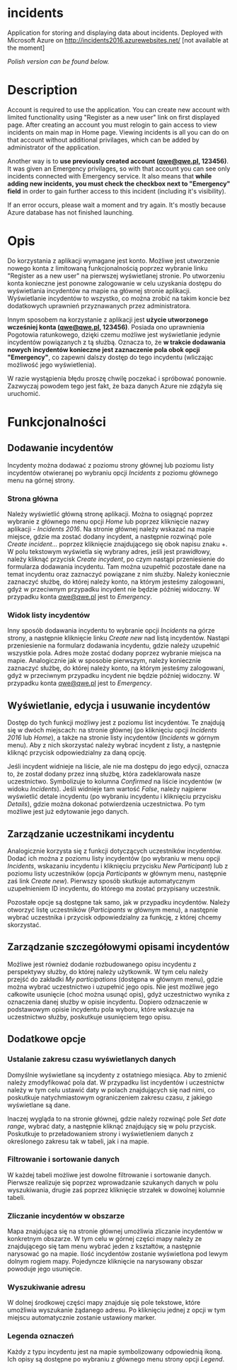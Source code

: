 # incidents
Application for storing and displaying data about incidents. Deployed with Microsoft Azure on http://incidents2016.azurewebsites.net/ [not available at the moment]

_Polish version can be found below._

# Description

Account is required to use the application. You can create new account with limited functionality using "Register as a new user" link on first displayed page. After creating an account you must relogin to gain access to view incidents on main map in Home page. Viewing incidents is all you can do on that account without additional privilages, which can be added by administrator of the application.

Another way is to **use previously created account (qwe@qwe.pl, 123456)**. It was given an Emergency privilages, so with that account you can see only incidents connected with Emergency service. It also means that **while adding new incidents, you must check the checkbox next to "Emergency" field** in order to gain further access to this incident (including it's visibility). 

If an error occurs, please wait a moment and try again. It's mostly because Azure database has not finished launching.

# Opis

Do korzystania z aplikacji wymagane jest konto. Możliwe jest utworzenie nowego konta z limitowaną funkcjonalnością poprzez wybranie linku "Register as a new user" na pierwszej wyświetlanej stronie. Po utworzeniu konta konieczne jest ponowne zalogowanie w celu uzyskania dostępu do wyświetlania incydentów na mapie na głównej stronie aplikacji. Wyświetlanie incydentów to wszystko, co można zrobić na takim koncie bez dodatkowych uprawnień przyznawanych przez administratora.

Innym sposobem na korzystanie z aplikacji jest **użycie utworzonego wcześniej konta (qwe@qwe.pl, 123456)**. Posiada ono uprawnienia Pogotowia ratunkowego, dzięki czemu możliwe jest wyświetlanie jedynie incydentów powiązanych z tą służbą. Oznacza to, że **w trakcie dodawania nowych incydentów konieczne jest zaznaczenie pola obok opcji "Emergency"**, co zapewni dalszy dostęp do tego incydentu (wliczając możliwość jego wyświetlenia).

W razie wystąpienia błędu proszę chwilę poczekać i spróbować ponownie. Zazwyczaj powodem tego jest fakt, że baza danych Azure nie zdążyła się uruchomić.

# Funkcjonalności
## Dodawanie incydentów
Incydenty można dodawać z poziomu strony głównej lub poziomu listy incydentów otwieranej po wybraniu opcji *Incidents* z poziomu głównego menu na górnej strony.

### Strona główna
Należy wyświetlić główną stronę aplikacji. Można to osiągnąć poprzez wybranie z głównego menu opcji *Home* lub poprzez kliknięcie nazwy aplikacji - *Incidents 2016*. Na stronie głównej należy wskazać na mapie miejsce, gdzie ma zostać dodany incydent, a następnie rozwinąć pole *Create incident...* poprzez kliknięcie znajdującego się obok napisu znaku +. W polu tekstowym wyświetla się wybrany adres, jeśli jest prawidłowy, należy kliknąć przycisk *Create incydent*, po czym nastąpi przeniesienie do formularza dodawania incydentu. Tam można uzupełnić pozostałe dane na temat incydentu oraz zaznaczyć powiązane z nim służby. Należy koniecznie zaznaczyć służbę, do której należy konto, na którym jesteśmy zalogowani, gdyż w przeciwnym przypadku incydent nie będzie później widoczny. W przypadku konta qwe@qwe.pl jest to *Emergency*. 

### Widok listy incydentów
Inny sposób dodawania incydentu to wybranie opcji *Incidents* na górze strony, a następnie kliknięcie linku *Create new* nad listą incydentów. Nastąpi przeniesienie na formularz dodawania incydentu, gdzie należy uzupełnić wszystkie pola. Adres może zostać dodany poprzez wybranie miejsca na mapie. Analogicznie jak w sposobie pierwszym, należy koniecznie zaznaczyć służbę, do której należy konto, na którym jesteśmy zalogowani, gdyż w przeciwnym przypadku incydent nie będzie później widoczny. W przypadku konta qwe@qwe.pl jest to *Emergency*. 

## Wyświetlanie, edycja i usuwanie incydentów
Dostęp do tych funkcji możliwy jest z poziomu list incydentów. Te znajdują się w dwóch miejscach: na stronie głównej (po kliknięciu opcji *Incidents 2016* lub *Home*), a także na stronie listy incydentów (*Incidents* w górnym menu). Aby z nich skorzystać należy wybrać incydent z listy, a następnie kliknąć przycisk odpowiedzialny za daną opcję.

Jeśli incydent widnieje na liście, ale nie ma dostępu do jego edycji, oznacza to, że został dodany przez inną służbę, która zadeklarowała nasze uczestnictwo. Symbolizuje to kolumna *Confirmed* na liście incydentów (w widoku *Incidents*). Jeśli widnieje tam wartość *False*, należy najpierw wyświetlić detale incydentu (po wybraniu incydentu i kliknięciu przycisku *Details*), gdzie można dokonać potwierdzenia uczestnictwa. Po tym możliwe jest już edytowanie jego danych.

## Zarządzanie uczestnikami incydentu
Analogicznie korzysta się z funkcji dotyczących uczestników incydentów. Dodać ich można z poziomu listy incydentów (po wybraniu w menu opcji *Incidents*, wskazaniu incydentu i kliknięciu przycisku *New Participant*) lub z poziomu listy uczestników (opcja *Participants* w głównym menu, następnie zaś link *Create new*). Pierwszy sposób skutkuje automatycznym uzupełnieniem ID incydentu, do którego ma zostać przypisany uczestnik.

Pozostałe opcje są dostępne tak samo, jak w przypadku incydentów. Należy otworzyć listę uczestników (*Participants* w głównym menu), a następnie wybrać uczestnika i przycisk odpowiedzialny za funkcję, z której chcemy skorzystać. 

## Zarządzanie szczegółowymi opisami incydentów
Możliwe jest również dodanie rozbudowanego opisu incydentu z perspektywy służby, do której należy użytkownik. W tym celu należy przejść do zakładki *My participations* (dostępna w głównym menu), gdzie można wybrać uczestnictwo i uzupełnić jego opis. Nie jest możliwe jego całkowite usunięcie (choć można usunąć opis), gdyż uczestnictwo wynika z oznaczenia danej służby w opisie incydentu. Dopiero odznaczenie w podstawowym opisie incydentu pola wyboru, które wskazuje na uczestnictwo służby, poskutkuje usunięciem tego opisu. 

## Dodatkowe opcje
### Ustalanie zakresu czasu wyświetlanych danych
Domyślnie wyświetlane są incydenty z ostatniego miesiąca. Aby to zmienić należy zmodyfikować pola dat. W przypadku list incydentów i uczestnictw należy w tym celu ustawić daty w polach znajdujących się nad nimi, co poskutkuje natychmiastowym ograniczeniem zakresu czasu, z jakiego wyświetlane są dane. 

Inaczej wygląda to na stronie głównej, gdzie należy rozwinąć pole *Set date range*, wybrać daty, a następnie kliknąć znajdujący się w polu przycisk. Poskutkuje to przeładowaniem strony i wyświetleniem danych z określonego zakresu tak w tabeli, jak i na mapie.

### Filtrowanie i sortowanie danych
W każdej tabeli możliwe jest dowolne filtrowanie i sortowanie danych. Pierwsze realizuje się poprzez wprowadzanie szukanych danych w polu wyszukiwania, drugie zaś poprzez kliknięcie strzałek w dowolnej kolumnie tabeli.

### Zliczanie incydentów w obszarze
Mapa znajdująca się na stronie głównej umożliwia zliczanie incydentów w konkretnym obszarze. W tym celu w górnej części mapy należy ze znajdującego się tam menu wybrać jeden z kształtów, a następnie narysować go na mapie. Ilość incydentów zostanie wyświetlona pod lewym dolnym rogiem mapy. Pojedyncze kliknięcie na narysowany obszar powoduje jego usunięcie.

### Wyszukiwanie adresu
W dolnej środkowej części mapy znajduje się pole tekstowe, które umożliwia wyszukanie żądanego adresu. Po kliknięciu jednej z opcji w tym miejscu automatycznie zostanie ustawiony marker.

### Legenda oznaczeń
Każdy z typu incydentu jest na mapie symbolizowany odpowiednią ikoną. Ich opisy są dostępne po wybraniu z głównego menu strony opcji *Legend*.
